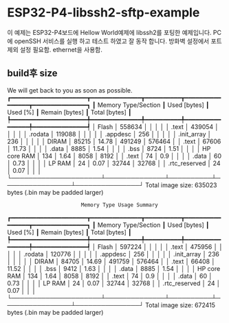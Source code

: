 # ESP32-P4-libssh2-sftp-example

이 예제는 ESP32-P4보드에 Hellow World예제에 libssh2를 포팅한 예제입니다.
PC에 openSSH 서비스를 실행 하고 테스트 하였고 잘 동작 합니다. 방화벽 설정에서 포트제외 설정 필요함.
ethernet을 사용함.

## build후 size

We will get back to you as soon as possible.
┏━━━━━━━━━━━━━━━━━━━━━┳━━━━━━━━━━━━━━┳━━━━━━━━━━┳━━━━━━━━━━━━━━━━┳━━━━━━━━━━━━━━━┓
┃ Memory Type/Section ┃ Used [bytes] ┃ Used [%] ┃ Remain [bytes] ┃ Total [bytes] ┃
┡━━━━━━━━━━━━━━━━━━━━━╇━━━━━━━━━━━━━━╇━━━━━━━━━━╇━━━━━━━━━━━━━━━━╇━━━━━━━━━━━━━━━┩
│ Flash               │       558634 │          │                │               │
│    .text            │       439054 │          │                │               │
│    .rodata          │       119088 │          │                │               │
│    .appdesc         │          256 │          │                │               │
│    .init_array      │          236 │          │                │               │
│ DIRAM               │        85215 │    14.78 │         491249 │        576464 │
│    .text            │        67606 │    11.73 │                │               │
│    .data            │         8885 │     1.54 │                │               │
│    .bss             │         8724 │     1.51 │                │               │
│ HP core RAM         │          134 │     1.64 │           8058 │          8192 │
│    .text            │           74 │      0.9 │                │               │
│    .data            │           60 │     0.73 │                │               │
│ LP RAM              │           24 │     0.07 │          32744 │         32768 │
│    .rtc_reserved    │           24 │     0.07 │                │               │
└─────────────────────┴──────────────┴──────────┴────────────────┴───────────────┘
Total image size: 635023 bytes (.bin may be padded larger)

                            Memory Type Usage Summary
┏━━━━━━━━━━━━━━━━━━━━━┳━━━━━━━━━━━━━━┳━━━━━━━━━━┳━━━━━━━━━━━━━━━━┳━━━━━━━━━━━━━━━┓
┃ Memory Type/Section ┃ Used [bytes] ┃ Used [%] ┃ Remain [bytes] ┃ Total [bytes] ┃
┡━━━━━━━━━━━━━━━━━━━━━╇━━━━━━━━━━━━━━╇━━━━━━━━━━╇━━━━━━━━━━━━━━━━╇━━━━━━━━━━━━━━━┩
│ Flash               │       597224 │          │                │               │
│    .text            │       475956 │          │                │               │
│    .rodata          │       120776 │          │                │               │
│    .appdesc         │          256 │          │                │               │
│    .init_array      │          236 │          │                │               │
│ DIRAM               │        84705 │    14.69 │         491759 │        576464 │
│    .text            │        66408 │    11.52 │                │               │
│    .bss             │         9412 │     1.63 │                │               │
│    .data            │         8885 │     1.54 │                │               │
│ HP core RAM         │          134 │     1.64 │           8058 │          8192 │
│    .text            │           74 │      0.9 │                │               │
│    .data            │           60 │     0.73 │                │               │
│ LP RAM              │           24 │     0.07 │          32744 │         32768 │
│    .rtc_reserved    │           24 │     0.07 │                │               │
└─────────────────────┴──────────────┴──────────┴────────────────┴───────────────┘
Total image size: 672415 bytes (.bin may be padded larger)
